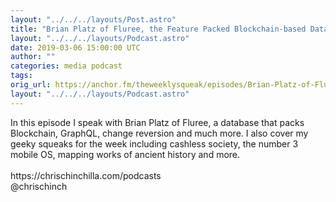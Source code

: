 ```yaml
---
layout: "../../../layouts/Post.astro"
title: "Brian Platz of Fluree, the Feature Packed Blockchain-based Database"
layout: "../../../layouts/Podcast.astro"
date: 2019-03-06 15:00:00 UTC
author: ""
categories: media podcast
tags:
orig_url: https://anchor.fm/theweeklysqueak/episodes/Brian-Platz-of-Fluree--the-Feature-Packed-Blockchain-based-Database-e3crt8
layout: "../../../layouts/Podcast.astro"
---
```

<p>In this episode I speak with Brian Platz of Fluree, a database that packs Blockchain, GraphQL, change reversion and much more. I also cover my geeky squeaks for the week including cashless society, the number 3 mobile OS, mapping works of ancient history and more.<br>
<br>
https://chrischinchilla.com/podcasts<br>
@chrischinch</p>